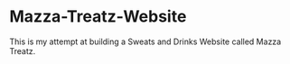 # Mazza-Treatz-Website
This is my attempt at building a Sweats and Drinks Website called Mazza Treatz.
